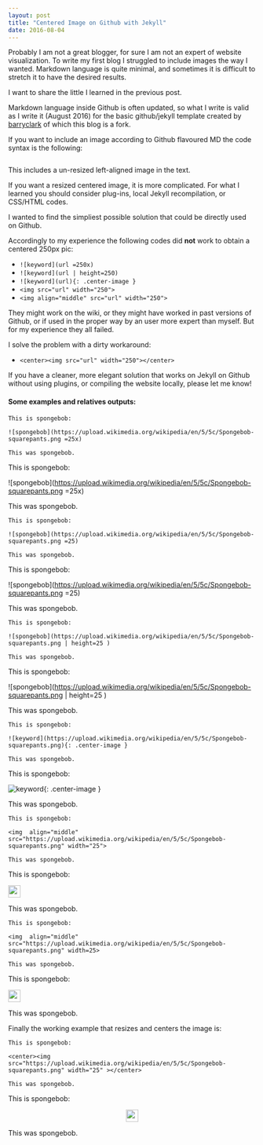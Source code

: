 ```yaml
---
layout: post
title: "Centered Image on Github with Jekyll"
date: 2016-08-04
---
```


Probably I am not a great blogger, for sure I am not an expert of website visualization.
To write my first blog I struggled to include images the way I wanted. Markdown language is quite minimal, and sometimes it is difficult to stretch it to have the desired results.


I want to share the little I learned in the previous post.

Markdown language inside Github is often updated, so what I write is valid as I write it (August 2016) for the basic github/jekyll template created by [barryclark](https://github.com/barryclark/jekyll-now) of which this blog is a fork.

If you want to include an image according to Github flavoured MD the code syntax is the following:

```![keyword](url)
```


This includes a un-resized left-aligned image in the text.

If you want a resized centered image, it is more complicated. For what I learned you should consider plug-ins, local Jekyll recompilation, or CSS/HTML codes.

I wanted to find the simpliest possible solution that could be directly used on Github. 

Accordingly to my experience the following codes did **not** work to obtain a centered 250px pic:

*  ```![keyword](url =250x)```
*  ```![keyword](url | height=250)```
*  ```![keyword](url){: .center-image }```
*  ```<img src="url" width="250">```
*  ```<img align="middle" src="url" width="250">```


They might work on the wiki, or they might have worked in past versions of Github, or if used in the proper way by an user more expert than myself. But for my experience they all failed.


I solve the problem with a dirty workaround:

*  ```<center><img src="url" width="250"></center>```


If you have a cleaner, more elegant solution that works on Jekyll on Github without using plugins, or compiling the website locally, please let me know!

#### Some examples and relatives outputs:

```
This is spongebob:

![spongebob](https://upload.wikimedia.org/wikipedia/en/5/5c/Spongebob-squarepants.png =25x)

This was spongebob.
```


This is spongebob:

![spongebob](https://upload.wikimedia.org/wikipedia/en/5/5c/Spongebob-squarepants.png =25x)

This was spongebob. 

```
This is spongebob:

![spongebob](https://upload.wikimedia.org/wikipedia/en/5/5c/Spongebob-squarepants.png =25)

This was spongebob.
``` 

This is spongebob:

![spongebob](https://upload.wikimedia.org/wikipedia/en/5/5c/Spongebob-squarepants.png =25)

This was spongebob.

```
This is spongebob:

![spongebob](https://upload.wikimedia.org/wikipedia/en/5/5c/Spongebob-squarepants.png | height=25 )

This was spongebob.
```

This is spongebob:

![spongebob](https://upload.wikimedia.org/wikipedia/en/5/5c/Spongebob-squarepants.png | height=25 )

This was spongebob. 

```
This is spongebob:

![keyword](https://upload.wikimedia.org/wikipedia/en/5/5c/Spongebob-squarepants.png){: .center-image }

This was spongebob.
```

This is spongebob:

![keyword](https://upload.wikimedia.org/wikipedia/en/5/5c/Spongebob-squarepants.png){: .center-image }

This was spongebob. 

```
This is spongebob:

<img  align="middle" src="https://upload.wikimedia.org/wikipedia/en/5/5c/Spongebob-squarepants.png" width="25">

This was spongebob. 
```

This is spongebob:

<img  align="middle" src="https://upload.wikimedia.org/wikipedia/en/5/5c/Spongebob-squarepants.png" width="25">

This was spongebob. 



```
This is spongebob:

<img  align="middle" src="https://upload.wikimedia.org/wikipedia/en/5/5c/Spongebob-squarepants.png" width=25>

This was spongebob.
```


This is spongebob:

<img  align="middle" src="https://upload.wikimedia.org/wikipedia/en/5/5c/Spongebob-squarepants.png" width=25>

This was spongebob.

Finally the working example that resizes and centers the image is:

```
This is spongebob:

<center><img src="https://upload.wikimedia.org/wikipedia/en/5/5c/Spongebob-squarepants.png" width="25" ></center>

This was spongebob. 
```
This is spongebob:

<center><img src="https://upload.wikimedia.org/wikipedia/en/5/5c/Spongebob-squarepants.png" width="25" ></center>

This was spongebob. 


